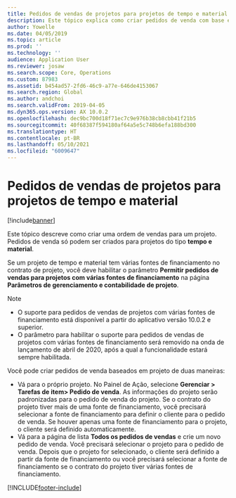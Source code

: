 ```yaml
---
title: Pedidos de vendas de projetos para projetos de tempo e material
description: Este tópico explica como criar pedidos de venda com base em projeto para projetos de tempo e material.
author: Yowelle
ms.date: 04/05/2019
ms.topic: article
ms.prod: ''
ms.technology: ''
audience: Application User
ms.reviewer: josaw
ms.search.scope: Core, Operations
ms.custom: 87983
ms.assetid: b454ad57-2fd6-46c9-a77e-646de4153067
ms.search.region: Global
ms.author: andchoi
ms.search.validFrom: 2019-04-05
ms.dyn365.ops.version: AX 10.0.2
ms.openlocfilehash: dec9bc700d18f71ec7c9e976b38cb8cbb41f21b5
ms.sourcegitcommit: 40f68387f594180af64a5e5c748b6efa188bd300
ms.translationtype: HT
ms.contentlocale: pt-BR
ms.lasthandoff: 05/10/2021
ms.locfileid: "6009647"
---
```

# <a name="project-sales-orders-for-time-and-material-projects"></a>Pedidos de vendas de projetos para projetos de tempo e material

[!include[banner](../includes/banner.md)]

Este tópico descreve como criar uma ordem de vendas para um projeto. Pedidos de venda só podem ser criados para projetos do tipo **tempo e material**.

Se um projeto de tempo e material tem várias fontes de financiamento no contrato de projeto, você deve habilitar o parâmetro **Permitir pedidos de vendas para projetos com várias fontes de financiamento** na página **Parâmetros de gerenciamento e contabilidade de projeto**. 

> [!NOTE]
> - O suporte para pedidos de vendas de projetos com várias fontes de financiamento está disponível a partir do aplicativo versão 10.0.2 e superior.
> - O parâmetro para habilitar o suporte para pedidos de vendas de projetos com várias fontes de financiamento será removido na onda de lançamento de abril de 2020, após a qual a funcionalidade estará sempre habilitada.

Você pode criar pedidos de venda baseados em projeto de duas maneiras:

- Vá para o próprio projeto. No Painel de Ação, selecione **Gerenciar > Tarefas de item> Pedido de venda**. As informações do projeto serão padronizadas para o pedido de venda do projeto. Se o contrato do projeto tiver mais de uma fonte de financiamento, você precisará selecionar a fonte de financiamento para definir o cliente para o pedido de venda. Se houver apenas uma fonte de financiamento para o projeto, o cliente será definido automaticamente.
- Vá para a página de lista **Todos os pedidos de vendas** e crie um novo pedido de venda. Você precisará selecionar o projeto para o pedido de venda. Depois que o projeto for selecionado, o cliente será definido a partir da fonte de financiamento ou você precisará selecionar a fonte de financiamento se o contrato do projeto tiver várias fontes de financiamento.



[!INCLUDE[footer-include](../includes/footer-banner.md)]